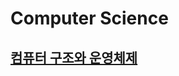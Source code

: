 # Computer Science

## [컴퓨터 구조와 운영체제](https://github.com/wolfy916/CS-study/tree/master/%EC%BB%B4%ED%93%A8%ED%84%B0%20%EA%B5%AC%EC%A1%B0%EC%99%80%20%EC%9A%B4%EC%98%81%EC%B2%B4%EC%A0%9C)


